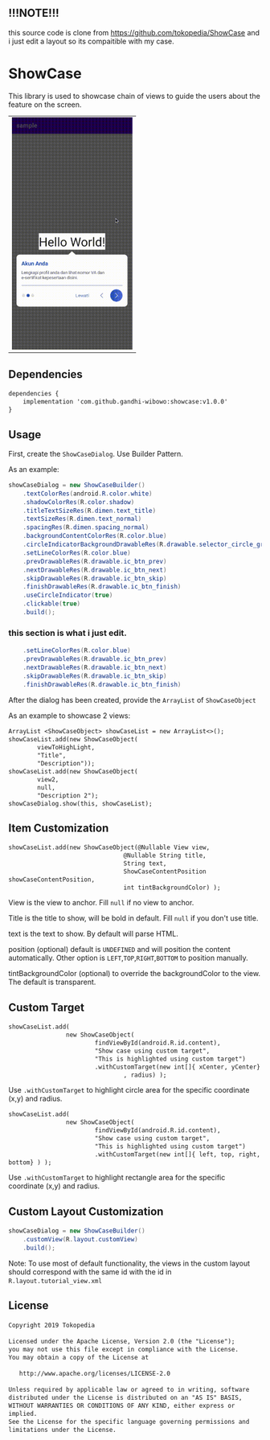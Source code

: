 ## !!!NOTE!!!
this source code is clone from https://github.com/tokopedia/ShowCase and i just edit a layout so its compaitible with my case.

# ShowCase

This library is used to showcase chain of views to guide the users about the feature on the screen.

<table>
    <tr>
        <td>
        <img src="Showcase.gif?raw=true" alt="" width="240" />
        </td> 
    </tr>
</table>

Dependencies
-------
```
dependencies {
    implementation 'com.github.gandhi-wibowo:showcase:v1.0.0'
}
```

Usage
-------

First, create the `ShowCaseDialog`. Use Builder Pattern.

As an example:

```java
showCaseDialog = new ShowCaseBuilder()
    .textColorRes(android.R.color.white)
    .shadowColorRes(R.color.shadow)
    .titleTextSizeRes(R.dimen.text_title)
    .textSizeRes(R.dimen.text_normal)
    .spacingRes(R.dimen.spacing_normal)
    .backgroundContentColorRes(R.color.blue)
    .circleIndicatorBackgroundDrawableRes(R.drawable.selector_circle_green)
    .setLineColorRes(R.color.blue) 
    .prevDrawableRes(R.drawable.ic_btn_prev)
    .nextDrawableRes(R.drawable.ic_btn_next)
    .skipDrawableRes(R.drawable.ic_btn_skip)
    .finishDrawableRes(R.drawable.ic_btn_finish)
    .useCircleIndicator(true)
    .clickable(true)
    .build();
```

### this section is what i just edit.
```java
    .setLineColorRes(R.color.blue) 
    .prevDrawableRes(R.drawable.ic_btn_prev)
    .nextDrawableRes(R.drawable.ic_btn_next)
    .skipDrawableRes(R.drawable.ic_btn_skip)
    .finishDrawableRes(R.drawable.ic_btn_finish)
```
After the dialog has been created, provide the `ArrayList` of `ShowCaseObject`

As an example to showcase 2 views:

```
ArrayList <ShowCaseObject> showCaseList = new ArrayList<>();
showCaseList.add(new ShowCaseObject(
        viewToHighLight,
        "Title",
        "Description"));
showCaseList.add(new ShowCaseObject(
        view2,
        null,
        "Description 2");
showCaseDialog.show(this, showCaseList);
```

Item Customization
-------
```
showCaseList.add(new ShowCaseObject(@Nullable View view, 
                                @Nullable String title,
                                String text, 
                                ShowCaseContentPosition showCaseContentPosition,
                                int tintBackgroundColor) );
```
View
    is the view to anchor. Fill `null` if no view to anchor.

Title
    is the title to show, will be bold in default. Fill `null` if you don't use title.

text
    is the text to show. By default will parse HTML.

position (optional) 
    default is `UNDEFINED` and will position the content automatically.
    Other option is `LEFT`,`TOP`,`RIGHT`,`BOTTOM` to position manually.

tintBackgroundColor (optional) 
    to override the backgroundColor to the view. The default is transparent.
    
Custom Target
-------
```
showCaseList.add(
                new ShowCaseObject(
                        findViewById(android.R.id.content),
                        "Show case using custom target",
                        "This is highlighted using custom target")
                        .withCustomTarget(new int[]{ xCenter, yCenter}
                                , radius) );
```
Use ```.withCustomTarget``` to highlight circle area for the specific coordinate (x,y) and radius.
```
showCaseList.add(
                new ShowCaseObject(
                        findViewById(android.R.id.content),
                        "Show case using custom target",
                        "This is highlighted using custom target")
                        .withCustomTarget(new int[]{ left, top, right, bottom} ) );
```
Use ```.withCustomTarget``` to highlight rectangle area for the specific coordinate (x,y) and radius.
    
Custom Layout Customization
-------
```java
showCaseDialog = new ShowCaseBuilder()
    .customView(R.layout.customView)
    .build();
```

Note: To use most of default functionality, the views in the custom layout should correspond with the same id with the id in ```R.layout.tutorial_view.xml```

License
-------

    Copyright 2019 Tokopedia

    Licensed under the Apache License, Version 2.0 (the "License");
    you may not use this file except in compliance with the License.
    You may obtain a copy of the License at

       http://www.apache.org/licenses/LICENSE-2.0

    Unless required by applicable law or agreed to in writing, software
    distributed under the License is distributed on an "AS IS" BASIS,
    WITHOUT WARRANTIES OR CONDITIONS OF ANY KIND, either express or implied.
    See the License for the specific language governing permissions and
    limitations under the License.
